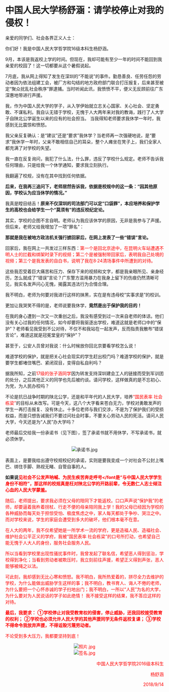 # 中国人民大学杨舒涵：请学校停止对我的侵权！

亲爱的同学们、社会各界正义人士：

你们好！我是中国人民大学哲学院16级本科生杨舒涵。

9月，本该是我返校上学的时间。但现在，我却可能有至少一年的时间不能回到我亲爱的校园了！这一切都要从这个暑假说起。

7月底，我从网上得知了发生在深圳的“不能说”的事件。勤恳善良、任劳任怨的劳动者因为依法组建工会，被厂方和勾结的地方政府部门联合打压报复，后来甚至被定“聚众扰乱社会秩序”罪逮捕。当时听闻此讯，我愤愤不平，便义无反顾前往广东深惠地带进行声援。

我，作为中国人民大学的学子，从入学伊始就立志关心国家、关心社会、坚定勇敢、不谋私利。我自认无错于学校，无愧于人大两年来对我的教诲，践行了人大学子自陕北公学诞生以来的应有的社会担当。 
当我得知老师要求我休学一年时，我感到无比震惊和愤怒。 

我父亲反复确认：是“建议”还是“要求”我休学？当老师再一次强硬地说，是“要求”我休学一年时，父亲不敢相信自己的耳朵，整个人瘫坐在凳子上，我们全家人都充满了对学校的失望。

我一直在反复询问，我犯了什么法，什么罪，违反了学校什么规定。老师不告诉我任何理由，只是给我一个休学通知，要求我立刻执行。

我翻遍了校规，没有在其中找到任何依据。

**后来，在我再三追问下，老师居然告诉我，依据是校规中的这一条：“因其他原因，学校认为应当休学的情况。”**

我真是瞠目结舌！**原来不仅深圳的司法部门可以定“口袋罪”，本应培养和保护学生的高校也会给学生一个“莫须有”的违反校纪定论。**

其实，学校的企图不言自明。老师认为我应该休学的原因，无非是我参与了声援。但后来，老师又给我增加了一项“罪名”：

**那就是我在被地方政法机关强行掳回家后，在网上发表了一些“错误”言论。**

回家后，我在网上一共发过三样东西：<font color= "red">第一个是回北京途中，在昆明火车站遭遇不明人士的拦截和绑架时录下的视频；第二个是被强制带回家后，表明我自己处境的视频；第三个是我发表的自白书，说明了我在8·24清场事件中所遭到的对待。</font>

这些我忍受着巨大痛苦和压力、保存下来的视频和文字，都是我亲眼所见、亲身经历，怎么就成了“错误”言论？广东警方滥用暴力在我身上留下的伤痕仍然清晰可见，我实名发声问心无愧，揭露其违法行为合情合理。

我不明白，老师为何要对我进行这样的抹黑，实在是有违母校“实事求是”的校训。 

更加让我哭笑不得的是，老师说要我休学，**竟然是出于保护我的目的！**

在我的身心遭到一次又一次重创之后，我没有感受到过一次来自老师的体谅。他们没有关心过我的任何情况，如今却要将我驱逐出学校，难道这就是老师口中的“保护”？老师看见我受到不公对待，不仅不和我站在一起发声，反而指责我散布“错误言论”，难道这就是冠冕堂皇的“保护”？

甚至于，公安人员曾对我说：什么时候放你回北京要看学校怎么说！

难道学校的保护，就是把关心社会现实的学生赶出校门吗？难道学校的保护，就是要学生都堵住嘴巴、紧闭双目，变得自私自利吗？
     
据我所知，之前<font color= "red">17级的张子涵同学</font>因为转发支持深圳建会工人的链接而受到军训团的处分，之后其他正义的同学也先后被约谈。请问学校，这样做真的是不忘初心、为党，为人民办校吗？ 

不论是抗日战争时期的陕北公学，还是和平年代的人民大学，培养<font color= "red">“国民表率 社会栋梁”</font>的目标从未改写。可是今天，这八个大字看来苍白无力，学校对勇敢发声的学生一再打击报复、没有休止。十多位老师与我们交涉，不是为了保护我们的受损权益，而是只想告诫我们不要过问社会时事，不要关心劳动人民的死活。请问人民大学，今天还是为“人民”办大学吗？

老师最后交给我一份承诺书（见下图），签了承诺书就不用休学，不写承诺书，就必须休学。

 <center>
     
<img src="https://i.loli.net/2018/09/14/5b9ba4d206f62.jpg" alt="承诺书.jpg" title="承诺书.jpg" />
     
</center>

表面上，是要我给出遵守校规校纪的承诺，实则是要我变成一个对社会不公封上嘴巴、绑住手脚、熟视无睹、自管自事的人。

**如果说<font color= "red">见社会不公发声呐喊、为民生疾苦奔走呼号</font是“与中国人民大学学生身份不相符”，那这样的校规真是枉对陕北公学的开路前辈，令无数仁人志士倾注心血的人民大学蒙羞。**

随后，老师提出，要求我必须在父母的陪同下才能返校。口口声声说“保护我”的老师，却要逼着我杵着拐杖、行走不便的母亲陪同我上学！我的父母已经因为学校的各种威胁而每天处于担惊受怕、极度焦虑之中，家人每天都处于争吵、哭泣之中。而对学校来说，学生的家庭会遭受到多大的破坏，他们根本毫不在意。 

<font color= "red">在人大的两年，我不仅希望她是一所学术一流的学府，更是造福人民、造福社会、维护社会公平正义的学府，我被“国民表率 社会栋梁”的口号所打动，也希望自己能无愧于人大人的身份，服务社会服务人民。</font>

所以当<font color= "red">看到学校里出现性骚扰事件时，我曾发起了联名信，</font>希望恶人得到惩治，学校得到净化；当<font color= "red">看到劳动者被欺压时，我立刻前往声援，</font>希望正义得到声张，恶人能够被绳之以法。

可此刻，我却感到无比心寒和愤怒。我不明白，我所热爱着的，拼尽全力去维护的学校，为什么能做出威胁学生这样的事；我不明白，教书育人、诲人不倦的老师，为什么要把一个心怀赤诚的学子扫地出门；我不明白，一所以“人民”为名的大学，为什么要对为人民说话的学子如此绝情！ 
我不接受这样的结果，我不答应这样的对待。

**最后，我要求：**
**①学校停止对我受教育权的侵害，停止威胁，还我回校接受教育的权利；**
**②学校也必须允许人民大学的其他声援同学无条件返校复课；**
**③学校不得命令我放弃声援，不得诋毁污蔑劳动者。**

不论受到多大压力，我都要坚持到底！

<center>  
     
 <img src="https://i.loli.net/2018/09/14/5b9ba4cb82746.jpg" alt="照片.jpg" title="照片.jpg" />     
  
  </center>
  
  <center>
     
<img src="https://i.loli.net/2018/09/14/5b9ba4deb8c02.jpg" alt="签名.jpg" title="签名.jpg" />

</center>

<p align= "right">中国人民大学哲学院2016级本科生</p>

<p align= "right">杨舒涵</p>

<p align= "right">2018/9/14</p>
